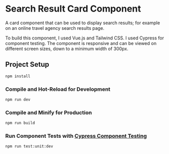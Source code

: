 # Search Result Card Component

A card component that can be used to display search results; for example on an online travel agency search results page.

To build this component, I used Vue.js and Tailwind CSS. I used Cypress for component testing. The component is responsive and can be viewed on different screen sizes, down to a minimum width of 300px.

## Project Setup

```sh
npm install
```

### Compile and Hot-Reload for Development

```sh
npm run dev
```

### Compile and Minify for Production

```sh
npm run build
```

### Run Component Tests with [Cypress Component Testing](https://on.cypress.io/component)

```sh
npm run test:unit:dev
```
